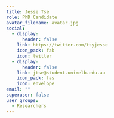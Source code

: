 ```yaml
---
title: Jesse Tse
role: PhD Candidate
avatar_filename: avatar.jpg
social:
  - display:
      header: false
    link: https://twitter.com/tsyjesse
    icon_pack: fab
    icon: twitter
  - display:
      header: false
    link: jtse@student.unimelb.edu.au
    icon_pack: fas
    icon: envelope
email: ""
superuser: false
user_groups:
  - Researchers
---
```

